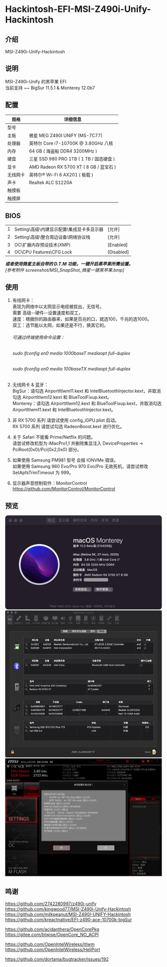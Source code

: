 # Hackintosh-EFI-MSI-Z490i-Unify-Hackintosh

## 介绍  
MSI-Z490i-Unify-Hackintosh  

## 说明  
MSI-Z490i-Unify 的黑苹果 EFI  
当前支持 ~~ BigSur 11.5.1  & Monterey 12.0b7

## 配置  
 规格     | 详细信息
 ---------|--------
 型号     |
 主板     | 微星 MEG Z490I UNIFY (MS-7C77)
 处理器   | 英特尔 Core i7-10700K @ 3.80GHz 八核
 内存     | 64 GB ( 海盗船 DDR4 3200MHz )
 硬盘     | 三星 SSD 980 PRO 1TB ( 1 TB / 固态硬盘 )
 显卡     | AMD Radeon RX 5700 XT ( 8 GB / 蓝宝石 )
 无线网卡 | 英特尔® Wi-Fi 6 AX201 ( 板载 )
 声卡     | Realtek ALC S1220A
 触摸板   |
 触摸屏   |


## BIOS
||||
--|----------------------------------------|-----------
1 |Setting\高级\内建显示配置\集成显卡多显示器| [允许]
2 |Setting\高级\整合周边设备\网络协议栈      | [允许]
3 |OC\扩展内存预设技术(XMP)                 | [Enabled]
4 |OC\CPU Features\CFG Lock                | [Disabled]

***或者使用微星主板自带的 D.T.M 功能，一键开启黑苹果所需设置。***  
*[参考附件 screenshot/MSI_SnapShot_微星一键黑苹果.bmp]*  

## 使用
 1. 有线网卡：  
    表现为网络中以太网显示电缆被拔出，无信号。  
	需要 高级--硬件--设置速度和双工，  
		速度：根据你的路由器来，如果是百兆的口，就选100，千兆的选1000。  
		双工：选节能以太网，如果还是不行，换其它的。  
	###### 可通过终端使用命令设置：  
	###### sudo ifconfig en0 media 1000baseT mediaopt full-duplex  
	###### sudo ifconfig en0 media 100baseTX mediaopt full-duplex  
 
 2. 无线网卡 & 蓝牙：  
	 BigSur：请勾选 AirportItlwm11.kext 和 IntelBluetoothInjector.kext，并取消勾选 AirportItlwm12.kext 和 BlueToolFixup.kext。  
     Monterey：请勾选  AirportItlwm12.kext 和 BlueToolFixup.kext，并取消勾选AirportItlwm11.kext 和 IntelBluetoothInjector.kext。
	 
 3. 非 RX 5700 系列 请尝试使用 config_iGPU.plist 启动。  
	RX 5700 系列 请尝试勾选 RadeonBoost.kext 进行优化。
	 
 4. 关于 Safari 不能看 Prime/Netflix 的问题。  
	请尝试修改机型为 iMacPro1,1 并删除集显注入 DeviceProperties -> PciRoot(0x0)/Pci(0x2,0x0) 部分。

 5. 如果使用 Samsung PM981 型号 会报 IONVMe 错误。  
    如果使用 Samsung 960 Evo/Pro 970 Evo/Pro 无故死机，请尝试修改 SetApfsTrimTimeout 为 999。

 6. 显示器声音控制软件：MonitorControl  
	https://github.com/MonitorControl/MonitorControl
 
## 预览
 ![Image text](screenshot/QQ20210930-225037.png)   
 ![Image text](screenshot/QQ20200920-183718.png)   
 ![Image text](screenshot/MSI_SnapShot_黑苹果&WIN11.bmp)   
  
## 鸣谢
https://github.com/2742280997/z490i-unify  
https://github.com/kingwood77/MSI-Z490i-Unify-Hackintosh  
https://github.com/milkpeanut/MSI-Z490I-UNIFY-Hackintosh  
https://github.com/kreactnative/EFI-z490-ace-10700k-bigSur  

https://github.com/acidanthera/OpenCorePkg  
https://gitee.com/btwise/OpenCore_NO_ACPI  

https://github.com/OpenIntelWireless/itlwm  
https://github.com/OpenIntelWireless/HeliPort  

https://github.com/dortania/bugtracker/issues/192  



